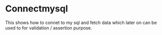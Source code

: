 # Connectmysql

This shows how to connet to my sql and fetch data which later on can be used to for validation / assertion purpose. 

